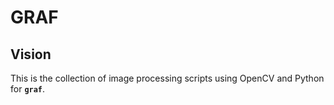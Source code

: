 # GRAF

## Vision

This is the collection of image processing scripts using OpenCV and Python for **``graf``**.
